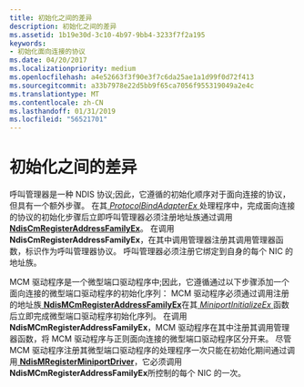 ```yaml
---
title: 初始化之间的差异
description: 初始化之间的差异
ms.assetid: 1b19e30d-3c10-4b97-9bb4-3233f7f2a195
keywords:
- 初始化面向连接的协议
ms.date: 04/20/2017
ms.localizationpriority: medium
ms.openlocfilehash: a4e52663f3f90e3f7c6da25ae1a1d99f0d72f413
ms.sourcegitcommit: a33b7978e22d5bb9f65ca7056f955319049a2e4c
ms.translationtype: MT
ms.contentlocale: zh-CN
ms.lasthandoff: 01/31/2019
ms.locfileid: "56521701"
---
```

# <a name="differences-in-initialization"></a>初始化之间的差异





呼叫管理器是一种 NDIS 协议;因此，它遵循的初始化顺序对于面向连接的协议，但具有一个额外步骤。 在其[ *ProtocolBindAdapterEx* ](https://msdn.microsoft.com/library/windows/hardware/ff570220)处理程序中，完成面向连接的协议的初始化步骤后立即呼叫管理器必须注册地址族通过调用[**NdisCmRegisterAddressFamilyEx**](https://msdn.microsoft.com/library/windows/hardware/ff561685)。 在调用**NdisCmRegisterAddressFamilyEx**，在其中调用管理器注册其调用管理器函数，标识作为呼叫管理器协议。 呼叫管理器必须注册它绑定到自身的每个 NIC 的地址族。

MCM 驱动程序是一个微型端口驱动程序中;因此，它遵循通过以下步骤添加一个面向连接的微型端口驱动程序的初始化序列： MCM 驱动程序必须通过调用注册的地址族[ **NdisMCmRegisterAddressFamilyEx**](https://msdn.microsoft.com/library/windows/hardware/ff563554)在其[ *MiniportInitializeEx* ](https://msdn.microsoft.com/library/windows/hardware/ff559389)函数后立即完成微型端口驱动程序初始化序列。 在调用**NdisMCmRegisterAddressFamilyEx**，MCM 驱动程序在其中注册其调用管理器函数，将 MCM 驱动程序与正则面向连接的微型端口驱动程序区分开来。 尽管 MCM 驱动程序注册其微型端口驱动程序的处理程序一次只能在初始化期间通过调用[ **NdisMRegisterMiniportDriver**](https://msdn.microsoft.com/library/windows/hardware/ff563654)，它必须调用**NdisMCmRegisterAddressFamilyEx**所控制的每个 NIC 的一次。

 

 





